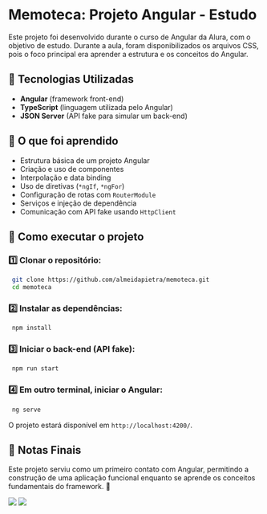 # Memoteca: Projeto Angular - Estudo

Este projeto foi desenvolvido durante o curso de Angular da Alura, com o objetivo de estudo. Durante a aula, foram disponibilizados os arquivos CSS, pois o foco principal era aprender a estrutura e os conceitos do Angular.

## 📌 Tecnologias Utilizadas
- **Angular** (framework front-end)
- **TypeScript** (linguagem utilizada pelo Angular)
- **JSON Server** (API fake para simular um back-end)

## 🚀 O que foi aprendido
- Estrutura básica de um projeto Angular
- Criação e uso de componentes
- Interpolação e data binding
- Uso de diretivas (`*ngIf`, `*ngFor`)
- Configuração de rotas com `RouterModule`
- Serviços e injeção de dependência
- Comunicação com API fake usando `HttpClient`

## 🔧 Como executar o projeto
### 1️⃣ Clonar o repositório:
```bash
 git clone https://github.com/almeidapietra/memoteca.git
 cd memoteca
```

### 2️⃣ Instalar as dependências:
```bash
 npm install
```

### 3️⃣ Iniciar o back-end (API fake):
```bash
 npm run start
```

### 4️⃣ Em outro terminal, iniciar o Angular:
```bash
 ng serve
```

O projeto estará disponível em `http://localhost:4200/`.


## 📖 Notas Finais
Este projeto serviu como um primeiro contato com Angular, permitindo a construção de uma aplicação funcional enquanto se aprende os conceitos fundamentais do framework. 🎯

<div> 
    <a href = "mailto:costapietra@gmail.com"><img loading="lazy" src="https://img.shields.io/badge/Gmail-D14836?style=for-the-badge&logo=gmail&logoColor=white" target="_blank"></a>
    <a href="https://www.linkedin.com/in/almeidapietra" target="_blank"><img loading="lazy" src="https://img.shields.io/badge/-LinkedIn-%230077B5?style=for-the-badge&logo=linkedin&logoColor=white" target="_blank"></a>   
</div>
